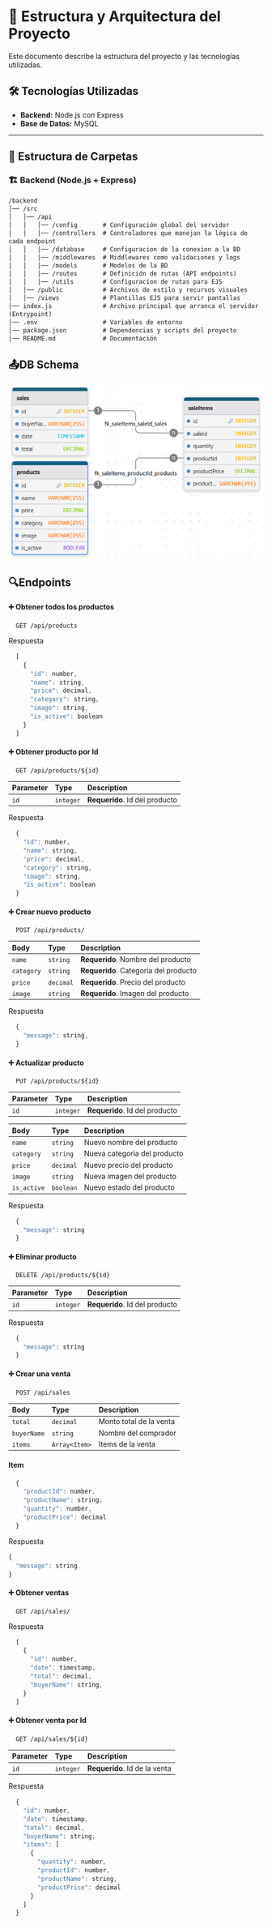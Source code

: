 # 📌 Estructura y Arquitectura del Proyecto

Este documento describe la estructura del proyecto y las tecnologías utilizadas.

## 🛠️ Tecnologías Utilizadas
- **Backend:** Node.js con Express
- **Base de Datos:** MySQL
---

## 📁 Estructura de Carpetas

### 🏗️ Backend (Node.js + Express)

```
/backend
│── /src
│   │── /api              
│   │   │── /config       # Configuración global del servidor
│   │   │── /controllers  # Controladores que manejan la lógica de cada endpoint
│   │   │── /database     # Configuracion de la conexion a la BD
│   │   │── /middlewares  # Middlewares como validaciones y logs
│   │   │── /models       # Modelos de la BD
│   │   │── /routes       # Definición de rutas (API endpoints)
│   │   │── /utils        # Configuracion de rutas para EJS
│   │── /public           # Archivos de estilo y recursos visuales
│   │── /views            # Plantillas EJS para servir pantallas
│── index.js              # Archivo principal que arranca el servidor (Entrypoint)
│── .env                  # Variables de entorno
│── package.json          # Dependencias y scripts del proyecto
│── README.md             # Documentación
```


## 📤DB Schema
![Image](/src/api/database/db.png)

## 🔍Endpoints

#### ➕ Obtener todos los productos

```http
  GET /api/products
```

Respuesta
```javascript
  [
    {
      "id": number,
      "name": string,
      "price": decimal,
      "category": string,
      "image": string,
      "is_active": boolean
    }    
  ]
```
#### ➕ Obtener producto por Id

```http
  GET /api/products/${id}
```

| Parameter | Type     | Description                       |
| :-------- | :------- | :-------------------------------- |
| `id`      | `integer` | **Requerido**. Id del producto   |

Respuesta
```javascript
  {
    "id": number,
    "name": string,
    "price": decimal,
    "category": string,
    "image": string,
    "is_active": boolean
  }  
```
#### ➕ Crear nuevo producto

```http
  POST /api/products/
```
| Body | Type     | Description                       |
| :-------- | :------- | :-------------------------------- |
| `name`      | `string` | **Requerido**. Nombre del producto   |
| `category`      | `string` | **Requerido**. Categoria del producto   |
| `price`      | `decimal` | **Requerido**. Precio del producto  |
| `image`      | `string` | **Requerido**. Imagen del producto   |

Respuesta
```javascript
  {
    "message": string,
  }
```
#### ➕ Actualizar producto

```http
  PUT /api/products/${id}
```
| Parameter | Type     | Description                       |
| :-------- | :------- | :-------------------------------- |
| `id`      | `integer` | **Requerido**. Id del producto   |

| Body | Type     | Description                       |
| :-------- | :------- | :-------------------------------- |
| `name`      | `string` | Nuevo nombre del producto   |
| `category`      | `string` | Nueva categoria del producto   |
| `price`      | `decimal` | Nuevo precio del producto  |
| `image`      | `string` | Nueva imagen del producto   |
| `is_active`      | `boolean` | Nuevo estado del producto   |

Respuesta
```javascript
  {
    "message": string
  }
```
#### ➕ Eliminar producto

```http
  DELETE /api/products/${id}
```

| Parameter | Type     | Description                       |
| :-------- | :------- | :-------------------------------- |
| `id`      | `integer` | **Requerido**. Id del producto   |


Respuesta
```javascript
  {
    "message": string
  }
```
#### ➕ Crear una venta

```http
  POST /api/sales
```

| Body | Type     | Description                       |
| :-------- | :------- | :-------------------------------- |
| `total`      | `decimal` | Monto total de la venta  |
| `buyerName`      | `string` | Nombre del comprador |
| `items`      | `Array<Item>` | Items de la venta  |

#### Item
```javascript
  {
    "productId": number,
    "productName": string,
    "quantity": number,
    "productPrice": decimal
  }
```

Respuesta
```javascript
{
  "message": string
}
```

#### ➕ Obtener ventas

```http
  GET /api/sales/
```

Respuesta
```javascript
  [
    {
      "id": number,
      "date": timestamp,
      "total": decimal,
      "buyerName": string,
    }
  ]
```

#### ➕ Obtener venta por Id

```http
  GET /api/sales/${id}
```

| Parameter | Type     | Description                       |
| :-------- | :------- | :-------------------------------- |
| `id`      | `integer` | **Requerido**. Id de la venta   |

Respuesta
```javascript
  {
    "id": number,
    "date": timestamp,
    "total": decimal,
    "buyerName": string,
    "items": [
      {
        "quantity": number,
        "productId": number,
        "productName": string,
        "productPrice": decimal
      }
    ]
  }
```

